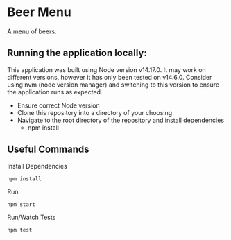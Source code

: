 # Beer Menu

A menu of beers.

## Running the application locally:
This application was built using Node version v14.17.0. It may work on different versions, however it has only been tested on v14.6.0. Consider using nvm (node version manager) and switching to this version to ensure the application runs as expected.

* Ensure correct Node version
* Clone this repository into a directory of your choosing
* Navigate to the root directory of the repository and install dependencies
    * npm install

## Useful Commands

Install Dependencies

```npm install```

Run

```npm start```

Run/Watch Tests

```npm test```
